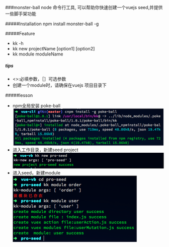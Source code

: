###monster-ball
	node 命令行工具, 可以帮助你快速创建一个vuejs seed,并提供一些脚手架功能


#####Installation
	npm install monster-ball -g

#####Feature
- kk -h
- kk new projectName [option1] [option2]
- kk module moduleName

##### tips
 - <>:必填参数，［］可选参数
 - 创建一个module时，请确保在vuejs 项目目录下

#####lesson
 - npm全局安装 poke-ball
 ![](./doc/v-1.png)
 - 进入工作目录，新建seed project
 ![](./doc/v-2.png)
 - 进入seed，新建module
 ![](./doc/v-3.png)